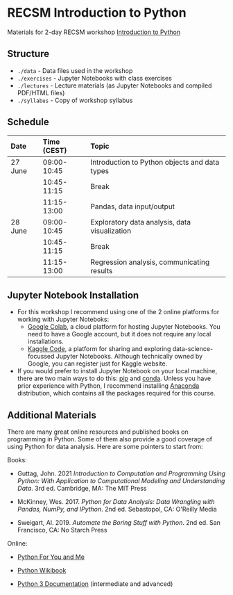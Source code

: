 # RECSM Introduction to Python

Materials for 2-day RECSM workshop [Introduction to Python](https://eventum.upf.edu/80340/section/36364/recsm-summer-methods-school-2022.html)

## Structure

- `./data` - Data files used in the workshop
- `./exercises` - Jupyter Notebooks with class exercises
- `./lectures` - Lecture materials (as Jupyter Notebooks and compiled PDF/HTML files)
- `./syllabus` - Copy of workshop syllabus

## Schedule

| Date    | Time (CEST)   | Topic                                         |
|:--------|:--------------|:----------------------------------------------|
| 27 June | 09:00-10:45   | Introduction to Python objects and data types |
|         | 10:45-11:15   | Break                                         |
|         | 11:15-13:00   | Pandas, data input/output                     |
| 28 June | 09:00-10:45   | Exploratory data analysis, data visualization |
|         | 10:45-11:15   | Break                                         |
|         | 11:15-13:00   | Regression analysis, communicating results    |

## Jupyter Notebook Installation

- For this workshop I recommend using one of the 2 online platforms for working with Jupyter Noteboks:
  - [Google Colab](https://colab.research.google.com/notebooks/intro.ipynb), a cloud platform for hosting Jupyter Notebooks. You need to have a Google account, but it does not require any local installations.
  - [Kaggle Code](https://www.kaggle.com/code), a platform for sharing and exploring data-science-focussed Jupyter Notebooks. Although technically owned by Google, you can register just for Kaggle website.
- If you would prefer to install Jupyter Notebook on your local machine, there are two main ways to do this: [pip](https://jupyter.readthedocs.io/en/latest/install/notebook-classic.html#alternative-for-experienced-python-users-installing-jupyter-with-pip) and [conda](https://jupyter.readthedocs.io/en/latest/install/notebook-classic.html#installing-jupyter-using-anaconda-and-conda). Unless you have prior experience with Python, I recommend installing [Anaconda](https://www.anaconda.com/products/individual) distribution, which contains all the packages required for this course.

## Additional Materials

There are many great online resources and published books on programming in Python. Some of them also provide a good coverage of using Python for data analysis. Here are some pointers to start from:

Books:

- Guttag, John. 2021 *Introduction to Computation and Programming Using Python: With Application to Computational Modeling and Understanding Data*. 3rd ed. Cambridge, MA: The MIT Press

- McKinney, Wes. 2017. *Python for Data Analysis: Data Wrangling with Pandas, NumPy, and IPython*. 2nd ed. Sebastopol, CA: O'Reilly Media
  
- Sweigart, Al. 2019. *Automate the Boring Stuff with Python*. 2nd ed. San Francisco, CA: No
Starch Press

Online:

- [Python For You and Me](https://pymbook.readthedocs.io/en/latest/)

- [Python Wikibook](https://en.wikibooks.org/wiki/Python_Programming)

- [Python 3 Documentation](https://docs.python.org/3/) (intermediate and advanced)
